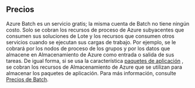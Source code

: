 ## <a name="pricing"></a>Precios

Azure Batch es un servicio gratis; la misma cuenta de Batch no tiene ningún costo. Solo se cobran los recursos de proceso de Azure subyacentes que consumen sus soluciones de Lote y los recursos que consumen otros servicios cuando se ejecutan sus cargas de trabajo. Por ejemplo, se le cobrará por los nodos de proceso de los grupos y por los datos que almacene en Almacenamiento de Azure como entrada o salida de sus tareas. De igual forma, si se usa la característica [paquetes de aplicación](../articles/batch/batch-application-packages.md) , se cobran los recursos de Almacenamiento de Azure que se utilizan para almacenar los paquetes de aplicación. Para más información, consulte [Precios de Batch](https://azure.microsoft.com/pricing/details/batch/).


<!--HONumber=Dec16_HO3-->


